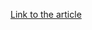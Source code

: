 [Link to the article](https://blog.talosintelligence.com/2018/10/old-dog-new-tricks-analysing-new-rtf_15.html)
